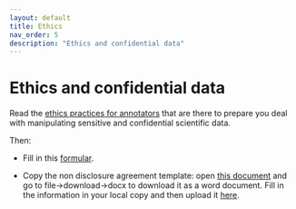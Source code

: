 ```yaml
---
layout: default
title: Ethics
nav_order: 5
description: "Ethics and confidential data"
---
```


# Ethics and confidential data

Read the [ethics practices for annotators](https://docs.google.com/document/d/1FPxgS4SwXHryx_Bq3YtXdmEyRBtkUrwe07ICWQEx_iU/edit) that are there to prepare you deal with manipulating sensitive and confidential scientific data.

Then:
- Fill in this [formular](https://docs.google.com/forms/d/e/1FAIpQLSfWYnVTCLPsXDRLTajY8Cyq9Gfv6F7-O5aH3wvsMUGiTk82Vw/viewform?usp=sf_link).

- Copy the non disclosure agreement template: open [this document](https://docs.google.com/document/d/14X5nryb05BpobXKoTEyJdZbrlTaTke-gl2Q1aPJI-UU/edit?usp=sharing) and go to file->download->docx to download it as a word document. Fill in the information in your local copy and then upload it [here](https://mycore.core-cloud.net/index.php/s/hlk5R3kjRSMhs2U).